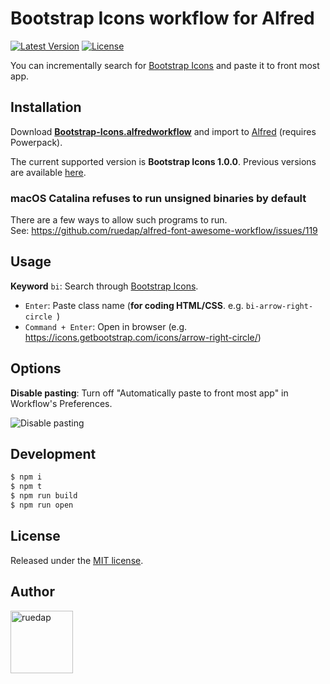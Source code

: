# Bootstrap Icons workflow for Alfred

[![Latest Version](http://img.shields.io/github/release/ruedap/bootstrap-icons-workflow.svg?style=flat-square)](https://github.com/ruedap/bootstrap-icons-workflow/releases)
[![License](http://img.shields.io/badge/license-MIT-blue.svg?style=flat-square)](http://ruedap.mit-license.org/2015)

You can incrementally search for [Bootstrap Icons](https://icons.getbootstrap.com/) and paste it to front most app.

## Installation

Download **[Bootstrap-Icons.alfredworkflow](https://github.com/ruedap/alfred-bootstrap-icons-workflow/releases)** and import to [Alfred](http://www.alfredapp.com/) (requires Powerpack).

The current supported version is **Bootstrap Icons 1.0.0**. Previous versions are available [here](https://github.com/ruedap/alfred-bootstrap-icons-workflow/releases).

### macOS Catalina refuses to run unsigned binaries by default

There are a few ways to allow such programs to run.  
See: https://github.com/ruedap/alfred-font-awesome-workflow/issues/119

## Usage

**Keyword** `bi`: Search through [Bootstrap Icons](https://icons.getbootstrap.com/).

- `Enter`: Paste class name (**for coding HTML/CSS**. e.g. `bi-arrow-right-circle `)
- `Command + Enter`: Open in browser (e.g. <https://icons.getbootstrap.com/icons/arrow-right-circle/>)

## Options

**Disable pasting**: Turn off "Automatically paste to front most app" in Workflow's Preferences.

![Disable pasting](https://github.com/ruedap/alfred-font-awesome-workflow/raw/master/screenshots/option-disable-pasting.png)

## Development

```sh
$ npm i
$ npm t
$ npm run build
$ npm run open
```

## License

Released under the [MIT license](http://ruedap.mit-license.org/2015).

## Author

<a href="https://github.com/ruedap"><img src="https://avatars.githubusercontent.com/u/289671?v=3&s=300" alt="ruedap" title="ruedap" width="100" height="100"></a>
